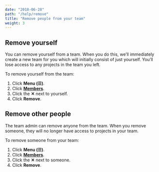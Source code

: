 ```yaml
---
date: "2018-06-28"
path: "/help/remove"
title: "Remove people from your team"
weight: 3
---
```


## Remove yourself

You can remove yourself from a team. When you do this, we’ll immediately create a new team for you which will initially consist of just yourself. You’ll lose access to any projects in the team you left.

To remove yourself from the team:

1.  Click **Menu (☰)**.
1.  Click **[Members](/team/members)**.
1.  Click the **✕** next to yourself.
1.  Click **Remove**.

## Remove other people

The team admin can remove anyone from the team. When you remove someone, they will no longer have access to projects in your team.

To remove someone from your team:

1.  Click **Menu (☰)**.
1.  Click **[Members](/team/members)**.
1.  Click the **✕** next to someone.
1.  Click **Remove**.

